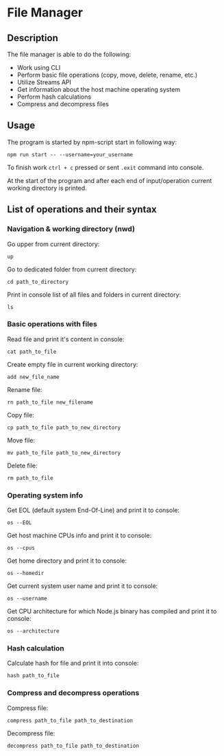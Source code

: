 # File Manager

## Description
The file manager is able to do the following:

- Work using CLI
- Perform basic file operations (copy, move, delete, rename, etc.)
- Utilize Streams API
- Get information about the host machine operating system
- Perform hash calculations
- Compress and decompress files

## Usage
The program is started by npm-script start in following way:
```shell
npm run start -- --username=your_username
```
To finish work ```ctrl + c``` pressed or sent ```.exit``` command into console.

At the start of the program and after each end of input/operation current working directory is printed.

## List of operations and their syntax
### Navigation & working directory (nwd)
Go upper from current directory:
```shell
up
```
Go to dedicated folder from current directory:
```shell
cd path_to_directory
```
Print in console list of all files and folders in current directory:
```shell
ls
```

### Basic operations with files
Read file and print it's content in console:
```shell
cat path_to_file
```
Create empty file in current working directory:
```shell
add new_file_name
```
Rename file:
```shell
rn path_to_file new_filename
```
Copy file:
```shell
cp path_to_file path_to_new_directory
```
Move file:
```shell
mv path_to_file path_to_new_directory
```
Delete file:
```shell
rm path_to_file
```

### Operating system info
Get EOL (default system End-Of-Line) and print it to console:
```shell
os --EOL
```
Get host machine CPUs info and print it to console:
```shell
os --cpus
```
Get home directory and print it to console: 
```shell
os --homedir
```
Get current system user name and print it to console:
```shell
os --username
```
Get CPU architecture for which Node.js binary has compiled and print it to console:
```shell
os --architecture
```

### Hash calculation
Calculate hash for file and print it into console:
```shell
hash path_to_file
```

### Compress and decompress operations
Compress file: 
```shell
compress path_to_file path_to_destination
```
Decompress file:
```shell
decompress path_to_file path_to_destination
```
